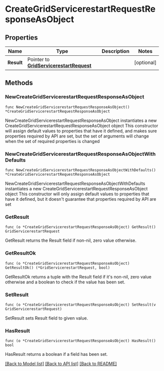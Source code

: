 # CreateGridServicerestartRequestResponseAsObject

## Properties

Name | Type | Description | Notes
------------ | ------------- | ------------- | -------------
**Result** | Pointer to [**GridServicerestartRequest**](GridServicerestartRequest.md) |  | [optional] 

## Methods

### NewCreateGridServicerestartRequestResponseAsObject

`func NewCreateGridServicerestartRequestResponseAsObject() *CreateGridServicerestartRequestResponseAsObject`

NewCreateGridServicerestartRequestResponseAsObject instantiates a new CreateGridServicerestartRequestResponseAsObject object
This constructor will assign default values to properties that have it defined,
and makes sure properties required by API are set, but the set of arguments
will change when the set of required properties is changed

### NewCreateGridServicerestartRequestResponseAsObjectWithDefaults

`func NewCreateGridServicerestartRequestResponseAsObjectWithDefaults() *CreateGridServicerestartRequestResponseAsObject`

NewCreateGridServicerestartRequestResponseAsObjectWithDefaults instantiates a new CreateGridServicerestartRequestResponseAsObject object
This constructor will only assign default values to properties that have it defined,
but it doesn't guarantee that properties required by API are set

### GetResult

`func (o *CreateGridServicerestartRequestResponseAsObject) GetResult() GridServicerestartRequest`

GetResult returns the Result field if non-nil, zero value otherwise.

### GetResultOk

`func (o *CreateGridServicerestartRequestResponseAsObject) GetResultOk() (*GridServicerestartRequest, bool)`

GetResultOk returns a tuple with the Result field if it's non-nil, zero value otherwise
and a boolean to check if the value has been set.

### SetResult

`func (o *CreateGridServicerestartRequestResponseAsObject) SetResult(v GridServicerestartRequest)`

SetResult sets Result field to given value.

### HasResult

`func (o *CreateGridServicerestartRequestResponseAsObject) HasResult() bool`

HasResult returns a boolean if a field has been set.


[[Back to Model list]](../README.md#documentation-for-models) [[Back to API list]](../README.md#documentation-for-api-endpoints) [[Back to README]](../README.md)


